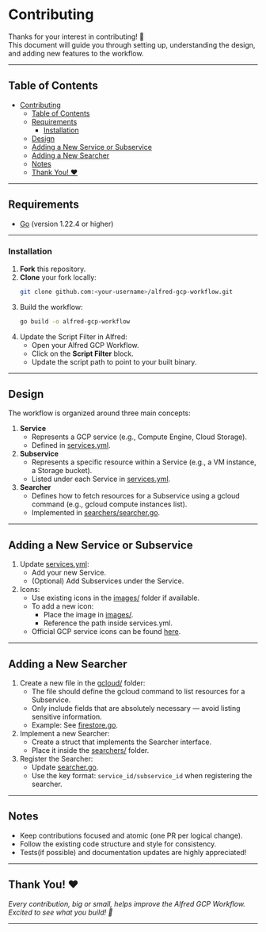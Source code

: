 # Contributing

Thanks for your interest in contributing! 🎉  
This document will guide you through setting up, understanding the design, and adding new features to the workflow.

---

## Table of Contents
- [Contributing](#contributing)
  - [Table of Contents](#table-of-contents)
  - [Requirements](#requirements)
    - [Installation](#installation)
  - [Design](#design)
  - [Adding a New Service or Subservice](#adding-a-new-service-or-subservice)
  - [Adding a New Searcher](#adding-a-new-searcher)
  - [Notes](#notes)
  - [Thank You! ♥️](#thank-you-️)

---

## Requirements

- [Go](https://golang.org/doc/install) (version 1.22.4 or higher)

---

### Installation

1. **Fork** this repository.
2. **Clone** your fork locally:
   ```bash
   git clone github.com:<your-username>/alfred-gcp-workflow.git
   ```
3. Build the workflow:
   ```bash
   go build -o alfred-gcp-workflow
   ```
4. Update the Script Filter in Alfred:
    - Open your Alfred GCP Workflow.
    - Click on the **Script Filter** block.
    - Update the script path to point to your built binary.
  
---

## Design

The workflow is organized around three main concepts:
1. **Service**
   - Represents a GCP service (e.g., Compute Engine, Cloud Storage).
   - Defined in [services.yml](services.yml).
2. **Subservice**
   - Represents a specific resource within a Service (e.g., a VM instance, a Storage bucket).
   - Listed under each Service in [services.yml](services.yml).
3. **Searcher**
   - Defines how to fetch resources for a Subservice using a gcloud command (e.g., gcloud compute instances list).
   - Implemented in [searchers/searcher.go](searchers/searcher.go).

---

## Adding a New Service or Subservice

1. Update [services.yml](services.yml):
   - Add your new Service.
   - (Optional) Add Subservices under the Service.
2. Icons:
   - Use existing icons in the [images/](images/) folder if available.
   - To add a new icon:
      - Place the image in [images/](images/).
      - Reference the path inside services.yml.
   - Official GCP service icons can be found [here](https://cloud.google.com/icons).

---

## Adding a New Searcher
1. Create a new file in the [gcloud/](gcloud/) folder:
   - The file should define the gcloud command to list resources for a Subservice.
   - Only include fields that are absolutely necessary — avoid listing sensitive information.
   - Example: See [firestore.go](gcloud/filestore.go).
2. Implement a new Searcher:
   - Create a struct that implements the Searcher interface.
   - Place it inside the [searchers/](searchers/) folder.
3. Register the Searcher:
   - Update [searcher.go](searchers/searcher.go).
   - Use the key format: `service_id/subservice_id` when registering the searcher.

---

## Notes

- Keep contributions focused and atomic (one PR per logical change).
- Follow the existing code structure and style for consistency.
- Tests(if possible) and documentation updates are highly appreciated!

---

## Thank You! ♥️

*Every contribution, big or small, helps improve the Alfred GCP Workflow. 
Excited to see what you build! 🚀*

---